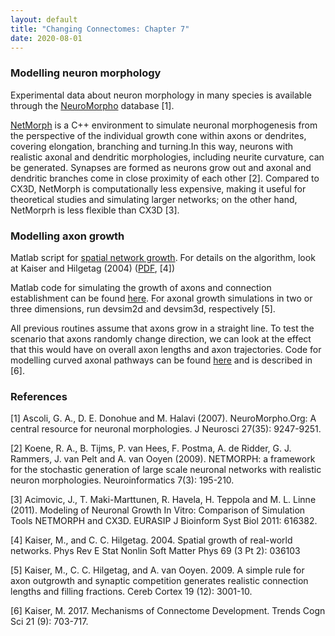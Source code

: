 ```yaml
---
layout: default
title: "Changing Connectomes: Chapter 7"
date: 2020-08-01
---
```




### Modelling neuron morphology
Experimental data about neuron morphology in many species is available through the [NeuroMorpho](www.neuromorpho.org) database [1].

[NetMorph](http://www.netmorph.org/) is a C++ environment to simulate neuronal morphogenesis from the perspective of the individual growth cone within axons or dendrites, covering elongation, branching and turning.In this way, neurons with realistic axonal and dendritic morphologies, including neurite curvature, can be generated. Synapses are formed as neurons grow out and axonal and dendritic branches come in close proximity of each other [2]. Compared to CX3D, NetMorph is computationally less expensive, making it useful for theoretical studies and simulating larger networks; on the other hand, NetMorprh is less flexible than CX3D [3].



### Modelling axon growth
Matlab script for [spatial network growth](sng.m). For details on the algorithm, look at Kaiser and Hilgetag (2004)  ([PDF](https://www.dynamic-connectome.org/pubs/Kaiser2004b.pdf), [4])  

Matlab code for simulating the growth of axons and connection establishment can be found [here](CerCor2009.zip). For axonal growth simulations in two or three dimensions, run devsim2d and devsim3d, respectively [5]. 

All previous routines assume that axons grow in a straight line. To test the scenario that axons randomly change direction, we can look at the effect that this would have on overall axon lengths and axon trajectories. Code for modelling curved axonal pathways can be found [here](axon_growth.m) and is described in [6].


### References
[1] Ascoli, G. A., D. E. Donohue and M. Halavi (2007). NeuroMorpho.Org: A central resource for neuronal morphologies. J Neurosci 27(35): 9247-9251.

[2] Koene, R. A., B. Tijms, P. van Hees, F. Postma, A. de Ridder, G. J. Rammers, J. van Pelt and A. van Ooyen (2009). NETMORPH: a framework for the stochastic generation of large scale neuronal networks with realistic neuron morphologies. Neuroinformatics 7(3): 195-210.

[3] Acimovic, J., T. Maki-Marttunen, R. Havela, H. Teppola and M. L. Linne (2011). Modeling of Neuronal Growth In Vitro: Comparison of Simulation Tools NETMORPH and CX3D. EURASIP J Bioinform Syst Biol 2011: 616382.

[4] Kaiser, M., and C. C. Hilgetag. 2004. Spatial growth of real-world networks. Phys Rev E Stat Nonlin Soft Matter Phys 69 (3 Pt 2): 036103

[5] Kaiser, M., C. C. Hilgetag, and A. van Ooyen. 2009. A simple rule for axon outgrowth and synaptic competition generates realistic connection lengths and filling fractions. Cereb Cortex 19 (12): 3001-10.

[6] Kaiser, M. 2017. Mechanisms of Connectome Development. Trends Cogn Sci 21 (9): 703-717.


